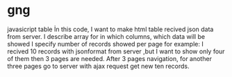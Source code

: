 # gng
javasicript table
İn this code, I want to make html table recived json data from server.
I describe array for in which columns, which data will be showed
I specify number of records showed per page  for example: I recived 10 records with jsonformat from server ,but I want to show only four
of them then  3 pages are needed. After 3 pages  navigation, for another three  pages go to server with ajax request get new ten records.
